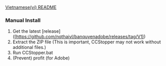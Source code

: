 [Vietnamese(vi) README](https://github.com/nqthaivl/CCStopper/blob/master/README-vi.md)
### Manual Install <!-- omit in toc -->

1. Get the latest [release] ([[https://github.com/nqthaivl/banquyenadobe/releases/tag/V1)](https://github.com/nqthaivl/banquyenadobe/releases/tag/V1))
2. Extract the ZIP file (This is important, CCStopper may not work without additional files.)
3. Run CCStopper.bat
4. (Prevent) profit (for Adobe)
